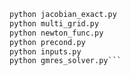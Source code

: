 ```python indx_funcs.py  
python jacobian_exact.py  
python multi_grid.py  
python newton_func.py  
python precond.py  
python inputs.py  
python gmres_solver.py```
